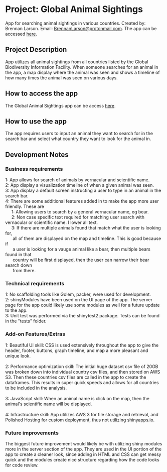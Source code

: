 # Project: Global Animal Sightings

App for searching animal sightings in various countries. Created by: Brennan Larson. Email: BrennanLarson@protonmail.com.
The app can be accessed [here](https://zzz-polished-a3181562-86b4-4a27-9e71-5a8e483b1b19-amai4lhqja-ue.a.run.app).
## Project Description

App utilizes all animal sightings from all countries listed by the Global Biodiversity Information Facility. When someone searches for an animal in the app, a map display where the animal was seen and shows a timeline of how many times the animal was seen on various days.

## How to access the app
The Global Animal Sightings app can be access [here](https://zzz-polished-a3181562-86b4-4a27-9e71-5a8e483b1b19-amai4lhqja-ue.a.run.app).
## How to use the app
The app requires users to input an animal they want to search for in the search bar and select what country they want to look for the animal in.
## Development Notes

### Business requirements
1: App allows for search of animals by vernacular and scientific name.\
2: App display a visualization timeline of when a given animal was seen.\
3: App display a default screen instructing a user to type in an animal in the search bar.\
4: There are some additional features added in to make the app more user friendly. These are \
&nbsp;&nbsp;&nbsp;&nbsp;&nbsp;1: Allowing users to search by a general vernacular name, eg bear. \
&nbsp;&nbsp;&nbsp;&nbsp;&nbsp;2: Non case specific text required for matching user search with vernacular or scientific name.
    I lower all text. \
&nbsp;&nbsp;&nbsp;&nbsp;&nbsp;3: If there are multiple animals found that match what the user is looking for, \
&nbsp;&nbsp;&nbsp;&nbsp;&nbsp;    all of them are displayed on the map and timeline. This is good because if \
&nbsp;&nbsp;&nbsp;&nbsp;&nbsp;    a user is looking for a vauge animal like a bear, then multiple bears found in that \
&nbsp;&nbsp;&nbsp;&nbsp;&nbsp;    country will be first displayed, then the user can narrow their bear search down \
&nbsp;&nbsp;&nbsp;&nbsp;&nbsp;    from there.


### Technical requirements
1: No scaffolding tools like Golem, packer, were used for development.\
2: shinyModules have been used on the UI page of the app. The server page for the app could likely use some modules as well for a future update to the app.\
3: Unit test was performed via the shinytest2 package. Tests can be found in the "tests" folder.

### Add-on Features/Extras
1: Beautiful UI skill: CSS is used extensively throughout the app to give the header, footer, buttons, graph timeline, and map a more pleasant and unique look. \
\
2: Performance optimization skill: The initial huge dataset csv file of 20GB was broken down into individual country csv files, and then stored on AWS S3. Then these countries csv files are called in the app to create the dataframes. This results in super quick speeds and allows for all countries to be included in the analysis.\
\
3: JavaScript skill: When an animal name is click on the map, then the animal's scientific name will be displayed.\
\
4: Infrastructure skill: App utilizes AWS 3 for file storage and retrieval, and Polished Hosting for custom deployment, thus not utilizing shinyapps.io.

### Future improvements
The biggest future improvement would likely be with utilizing shiny modules more in the server section of the app. They are used in the UI portion of the app to create a cleaner look, since adding in HTML and CSS can get messy quick and the modules create nice structure regarding how the code looks for code review.
